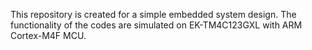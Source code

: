 This repository is created for a simple embedded system design. The functionality of the codes are simulated on EK-TM4C123GXL with ARM Cortex-M4F MCU. 
